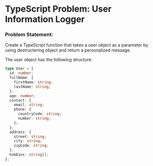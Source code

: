 # TypeScript Problem: User Information Logger

### Problem Statement:

Create a TypeScript function that takes a user object as a parameter by using destructering object and return a personalized message.

The user object has the following structure:

```typescript
type User = {
  id: number;
  fullName: {
    firstName: string;
    lastName: string;
  };
  age: number;
  contact: {
    email: string;
    phone: {
      countryCode: string;
      number: string;
    };
  };
  address: {
    street: string;
    city: string;
    zipCode: string;
  };
  hobbies: string[];
};